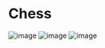 # Chess


![image](https://github.com/KewinTrochowski/Chess/assets/106476589/f34b2546-3005-4231-b603-462528acf975)
![image](https://github.com/KewinTrochowski/Chess/assets/106476589/e1dd7b92-5eb8-48dc-ae64-1564d440476a)
![image](https://github.com/KewinTrochowski/Chess/assets/106476589/a684a2df-57f2-4b2d-9a39-ed4571c5263f)


